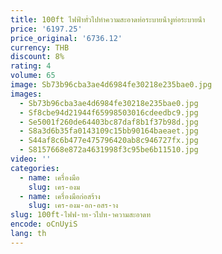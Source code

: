 ```yaml
---
title: 100ft ไฟฟ้าทั่วไปทําความสะอาดท่อระบายน้ํางูท่อระบายน้ํา
price: '6197.25'
price_original: '6736.12'
currency: THB
discount: 8%
rating: 4
volume: 65
image: Sb73b96cba3ae4d6984fe30218e235bae0.jpg
images:
  - Sb73b96cba3ae4d6984fe30218e235bae0.jpg
  - Sf8cbe94d21944f65998503016cdeedbc9.jpg
  - Se5001f260de64403bc87daf8b1f37b98d.jpg
  - S8a3d6b35fa0143109c15bb90164baeaet.jpg
  - S44af8c6b477e475796420ab8c946727fx.jpg
  - S8157668e872a4631998f3c95be6b11510.jpg
video: ''
categories:
  - name: เครื่องมือ
    slug: เคร-องม
  - name: เครื่องมือก่อสร้าง
    slug: เคร-องม-อก-อสร-าง
slug: 100ft-ไฟฟ-าท-วไปท-าความสะอาดท
encode: oCnUyiS
lang: th
---
```

  